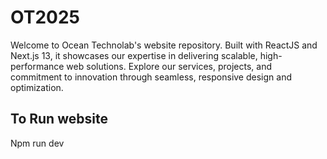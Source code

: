 # OT2025
Welcome to Ocean Technolab's website repository. Built with ReactJS and Next.js 13, it showcases our expertise in delivering scalable, high-performance web solutions. Explore our services, projects, and commitment to innovation through seamless, responsive design and optimization.

## To Run website
Npm run dev